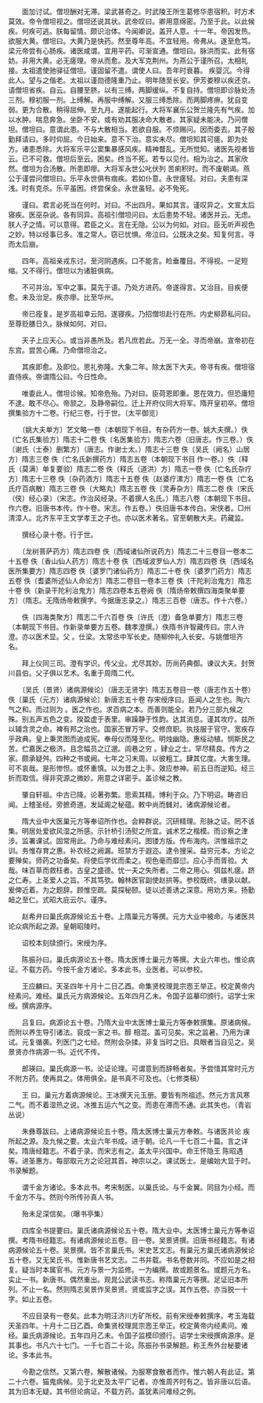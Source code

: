 <!-- { "loadSidebar": true } -->
　　面加讨试。僧坦酬对无滞。梁武甚奇之。时武陵王所生葛修华患宿积。时方术莫效。帝令僧坦视之。僧坦还说其状。武帝叹曰。卿用意绵密。乃至于此。以此候疾。何疾可逃。朕每留情。颇识治体。今闻卿说。盖开人意。十一年。帝因发热。欲服大黄。僧坦曰。大黄乃是快药。然至尊年高。不宜轻用。帝弗从。遂至危笃。梁元帝尝有心肠疾。诸医咸谓。宜用平药。可渐宣通。僧坦曰。脉洪而实。此有宿妨。非用大黄。必无瘥理。帝从而愈。及大军克荆州。为燕公于谨所召。太相礼接。太祖遣使驰驿征僧坦。谨固留不遣。谓使人曰。吾年时衰暮。 疾婴沉。今得此人。望与之偕老。太祖以谨勋德隆重乃止。明年随至长安。伊芳娄穆以疾还京。请僧坦省疾。自云。自腰至脐。以有三缚。两脚缓纵。不复自持。僧坦即诊脉处汤三剂。穆初服一剂。上缚解。再服中缚解。又服三缚悉除。而两脚疼痹。犹自变弱。更为合散。稍得屈伸。至九月。遂能起行。大将军襄乐公贺兰隆先有气疾。加以水肿。喘息奔急。坐卧不安。或有劝其服决命大散者。其家疑未能决。乃问僧坦。僧坦曰。意谓此患。不与大散相当。若欲自服。不烦赐问。因而委去。其子殷勤拜请曰。多时仰屈。今日始来。意不下治。意实未尽。僧坦知其可瘥。即为处方。诸患悉除。大将军乐平公窦集暴感风疾。精神瞀乱。无所觉知。诸医先视者皆云。已不可救。僧坦后至云。困矣。终当不死。若专以见付。相为治之。其家欣然。僧坦为合汤散。所患即瘳。大将军永世公叱伏列 苦痢积时。而不废朝谒。燕公于谨尝问僧坦曰。乐平永世俱有痼疾。若如仆意。永世瘥轻。对曰。夫患有深浅。时有克杀。乐平虽困。终尝保全。永世虽轻。必不免死。

　　谨曰。君言必死当在何时。对曰。不出四月。果如其言。谨叹异之。文宣太后寝疾。医巫杂说。各有同异。高祖引僧坦问曰。太后患势不轻。诸医并云。无虑。朕人子之情。可以意得。君臣之义。言在无隐。公以为何如。对曰。臣无听声视色之妙。特以经事已多。准之常人。窃已忧惧。帝泣曰。公既决之矣。知复何言。寻而太后崩。

　　四年。高祖亲戎东讨。至河阴遇疾。口不能言。睑垂覆目。不得视。一足短缩。又不得行。僧坦以为诸脏俱病。

　　不可并治。军中之事。莫先于语。乃处方进药。帝遂得言。又治目。目疾便愈。未及治足。疾亦瘳。比至华州。

　　帝已痊复。是岁高祖幸云阳。遂寝疾。乃招僧坦赴行在所。内史柳昴私问曰。至尊贬膳日久。脉候如何。对曰。

　　天子上应天心。或当非愚所及。若凡庶若此。万无一全。寻而帝崩。宣帝初在东宫。尝苦心痛。乃命僧坦治之。

　　其疾即愈。及即位。恩礼弥隆。大象二年。除太医下大夫。帝寻有疾。僧坦宿直侍疾。帝谓隋公曰。今日性命。

　　唯委此人。僧坦诊候。知帝危殆。乃对曰。臣荷恩即重。恩在效力。但恐庸短不逮。敢不尽心。帝颔之。及静帝嗣位。迁上开府仪同大将军。隋开皇初卒。僧坦撰集验方十二卷。行纪三卷。行于世。（太平御览）

　　〔姚大夫单方〕艺文略一卷（本朝现下书目。有杂药方一卷。姚大夫撰。）佚〔亡名氏集验方〕隋志十二卷 佚〔名医集验方〕隋志六卷（旧唐志。作三卷。）佚〔谢氏（士泰）删繁方〕（唐志。作谢士太。）隋志十三卷 佚〔吴氏（阙名）山居方〕隋志三卷 佚〔亡名氏新撰药方〕隋志五卷（本朝现下书目 作一卷。）佚〔释氏（莫满）单复要验〕隋志二卷 佚〔释氏（道洪）方〕隋志一卷 佚〔亡名氏杂疗方〕隋志十三卷 佚〔杂药酒方〕隋志十五卷 佚〔赵婆疗漯方〕隋志一卷 佚〔亡名氏疗百病散〕隋志三卷 佚〔大略丸〕隋志五卷 佚〔灵寿杂方〕隋志二卷 佚〔宋氏（侠）经心录〕（宋志。作治风经录。不着撰人名氏。）隋志八卷（本朝现下书目。作六卷。旧唐书本传。作十卷。宋志。作五卷。）佚旧唐书本传白。宋侠者。□州清漳人。北齐东平王文学孝王之子也。亦以医术著名。官至朝散大夫。药藏监。

　　撰经心录十卷。行于世。

　　〔龙树菩萨药方〕隋志四卷 佚〔西域诸仙所说药方〕隋志二十三卷目一卷本二十五卷 佚〔香山仙人药方〕隋志十卷 佚〔西域波罗仙人方〕隋志四卷 佚〔西域名医所集要方〕隋志四卷 佚〔婆罗门诸仙药方〕隋志二十卷 佚〔婆罗门药方〕隋志五卷 佚〔耆婆所述仙人命论方〕隋志二卷目一卷本三卷 佚〔干陀利治鬼方〕隋志十卷 佚〔新录干陀利治鬼方〕隋志四卷本五卷阙 佚〔隋炀帝敕撰四海类聚单要方〕（隋志。无隋炀帝敕撰字。今据唐志录之。）隋志三百卷（唐志。作十六卷。）

　　佚〔四海类聚方〕隋志二千六百卷 佚〔许氏（澄）备急单要方〕隋志三卷（本朝现下书目。作新录单要方五卷。魏孝澄撰。）佚隋书许智藏传曰。宗人许澄。亦以医术显。父 。仕梁。太常丞中军长史。随柳仲礼入长安。与姚僧坦齐名。

　　拜上仪同三司。澄有学识。传父业。尤尽其妙。历尚药典御。谏议大夫。封贺川县伯。父子俱以艺术。名重于周隋二代。

　　〔吴氏（景贤）诸病源候论〕（唐志无贤字）隋志五卷目一卷（唐志作五十卷）佚〔巢氏（元方）诸病源候论〕新唐志五十卷 存宋绶序曰。臣闻人之生也。陶六气之和。而过则为 。医之作也。求百病之本。而善则能全。若乃分三部九候之殊。别五声五色之变。揆盈虚于表里。审躁静于性韵。达其消息。谨其攻疗。兹所以辅含灵之命。裨有邦之治也。国家丕冒万宇。交修庶职。执技服于官守。宽疾存乎政典。皇上秉灵图而迪成宪。奉母仪而隆至化。明烛幽隐。惠绥动植。悯斯民之 苦。伫嘉医之极济。且念幅员之辽邈。闾巷之穷 。肄业之士。罕尽精良。传方之家。颇承疑舛。四种之书或阙。七年之习未周。以彼粗工。肆其亿度。大害生理。可不哀哉。是形惨怛。或怀重慎。以为昔之上手。效应参神。前五日而逆知。经三折而取信。得非究源之微妙。用意之详密乎。盖诊候之教。

　　肇自轩祖。中古已降。论著弥繁。思索其精。博利于众。乃下明诏。畴咨旧闻。上稽圣经。旁摭奇道。发延阁之秘蕴。敕中尚而雠对。诸病源候论者。

　　隋大业中大医巢元方等奉诏所作也。会粹群说。沉研精理。形脉之证。罔不该集。明居处爱欲风湿之所感。示针桥引汤熨之所宜。诚术艺之楷模。而诊察之津涉。监署课试。固常用此。乃命与难经素问。图镂方版。传布海内。洪惟祖宗之训。务惟存育之惠。补农经之阙漏。班禁方于遐迩。逮令搜采。益穷元本。方论之要殚矣。师药之功备矣。将使后学优而柔之。视色毫而靡愆。应心手而胥验。大哉。味百草而救枉者。古皇之盛德。忧一夫之失所者。二帝之用心。弭兹札瘥。跻之仁寿。上圣爱人之旨。不其笃欤。翰林医官副使赵拱等。参校既终。缮录以献。爰俾近着。为之题辞。顾惟空疏。莫探秘颐。徒以述善诱之深意。用劝方来。扬勤衄之至仁。式昭大庇云尔。谨序。

　　赵希弁曰巢氏病源候论五十卷。上隋巢元方等撰。元方大业中被命。与诸医共论众病所起之源。皇朝昭陵时。

　　诏校本刻牍颁行。宋绶为序。

　　陈振孙曰。巢氏病源论五十卷。隋太医博士巢元方等撰。大业六年也。惟论病证。不载方药。今按千金方诸论。多本此书。业医者。可以参校。

　　王应麟曰。天圣四年十月十二日乙酉。命集贤校理晁宗悫王举正。校定黄帝内经素问。难经。巢氏元方病源候论。五年四月乙未。令国子监摹印颁行。诏学士宋绶。撰病源序。

　　吕复曰。病源论五十卷。乃隋大业中太医博士巢元方等奉敕撰集。原诸病候。而附以养生导引诸法。裒成一家之书。醇 相混。盖可见矣。宋之监暑。乃用为课试。元复循袭。列医门之七经。然附会杂揉。非复当时之旧。具眼者当自见之。吴景贤亦作病源一书。近代不传。

　　郎瑛曰。巢氏病源一书。论证论理。可谓意到而辞畅者矣。予尝惜其常时元方不附方药。使再具之。体用俱全。是书真不可及也。（七修类稿）

　　王 曰。巢元方着病源候论。王冰撰天元玉册。要皆有所祖述。然元方言风寒二气。而不着湿热之说。冰推五运六气之变。而患在滞而不通。此其失也。（青岩丛说）

　　朱彝尊跋曰。上诸病源候论五十卷。隋太医博士巢元方奉敕。与诸医共论 疾所起之源。及九候之要。太业六年书成。进于朝。论凡一千七百二十篇。言之详矣。隋唐经籍志。不着于录。而宋志有之。盖太平兴国中。命王怀隐王 陈昭遇等。进圣惠方。每部取元方之论冠其首。神宗以之。课试医士。是编始大显于时。书录解题。

　　谓千金方诸论。多本此书。考宋制医。以巢氏论。与千金翼。同目为小经。而千金方不与。然则今所传孙真人书。

　　殆未足深信矣。（曝书亭集）

　　四库全书提要曰。巢氏诸病源候论五十卷。隋大业中。太医博士巢元方等奉诏撰。考隋书经籍志。有诸病源候论五卷。目一卷。吴景贤撰。旧唐书经籍志。有诸病源候论五十卷。吴景撰。皆不言巢氏书。宋史艺文志。有巢元方巢氏诸病源候论五十卷。又无吴氏书。惟新唐书艺文志。二书并载。书名卷数并同。不应如是之相复。疑当时本属官书。元方与景一为监修。一为编撰。故或题景名。或题元方名。实止一书。新唐书。偶然重出。观晁公武读书志。称隋巢元方等撰。足证旧本所列。不止一名。然则隋志吴景作吴景贤。贤或监字之误。其作五卷。亦当脱一十字。如止五卷。

　　不应目录有一卷矣。此本为明汪济川方矿所校。前有宋绶奉敕撰序。考玉海载天圣四年。十月十二日乙酉。命集贤校理晁宗悫王举正。校定黄帝内经素问。难经。巢氏病源候论。五年四月乙未。令国子监模印颁行。诏学士宋绶撰病源序。是其事也。书凡六十七门。一千七百二十论。陈振孙书录解题。称王焘外台秘要诸论。多本此书。

　　今勘之信然。又第六卷。解散诸候。为服寒食散者而作。惟六朝人有此证。第二十六卷。猫鬼病候。见于北史及太平广记者。亦惟周齐时有之。皆非唐以后语。其为旧本无疑。其书但论病证。不载方药。盖犹素问难经之例。

